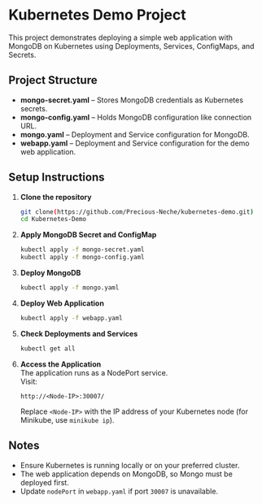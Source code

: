 # Kubernetes Demo Project

This project demonstrates deploying a simple web application with MongoDB on Kubernetes using Deployments, Services, ConfigMaps, and Secrets.

## Project Structure

- **mongo-secret.yaml** – Stores MongoDB credentials as Kubernetes secrets.
- **mongo-config.yaml** – Holds MongoDB configuration like connection URL.
- **mongo.yaml** – Deployment and Service configuration for MongoDB.
- **webapp.yaml** – Deployment and Service configuration for the demo web application.

## Setup Instructions

1. **Clone the repository**  
   ```bash
   git clone(https://github.com/Precious-Neche/kubernetes-demo.git)
   cd Kubernetes-Demo
   ```

2. **Apply MongoDB Secret and ConfigMap**  
   ```bash
   kubectl apply -f mongo-secret.yaml
   kubectl apply -f mongo-config.yaml
   ```

3. **Deploy MongoDB**  
   ```bash
   kubectl apply -f mongo.yaml
   ```

4. **Deploy Web Application**  
   ```bash
   kubectl apply -f webapp.yaml
   ```

5. **Check Deployments and Services**  
   ```bash
   kubectl get all
   ```

6. **Access the Application**  
   The application runs as a NodePort service.  
   Visit:  
   ```
   http://<Node-IP>:30007/
   ```

   Replace `<Node-IP>` with the IP address of your Kubernetes node (for Minikube, use `minikube ip`).

## Notes

- Ensure Kubernetes is running locally or on your preferred cluster.
- The web application depends on MongoDB, so Mongo must be deployed first.
- Update `nodePort` in `webapp.yaml` if port `30007` is unavailable.
